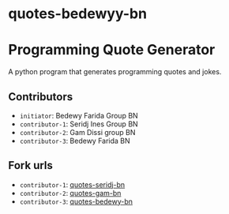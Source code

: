 # quotes-bedewyy-bn
# Programming Quote Generator

A python program that generates programming quotes and jokes.

## Contributors
- `initiator`: Bedewy Farida Group BN
- `contributor-1`: Seridj Ines Group BN
- `contributor-2`: Gam Dissi group BN
- `contributor-3`: Bedewy Farida BN 

## Fork urls
- `contributor-1`: [quotes-seridj-bn](url-1)
- `contributor-2`: [quotes-gam-bn](url-2)
- `contributor-3`: [quotes-bedewy-bn](url-3)
